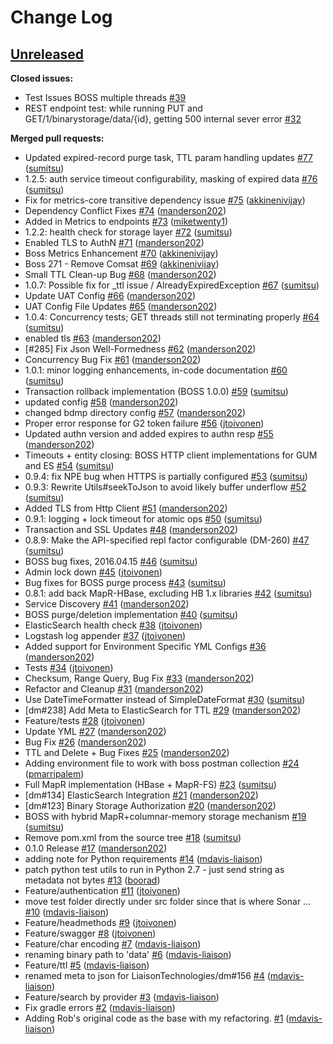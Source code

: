 # Change Log

## [Unreleased](https://github.com/LiaisonTechnologies/dm-binary-storage/tree/HEAD)

**Closed issues:**

- Test Issues BOSS multiple threads [\#39](https://github.com/LiaisonTechnologies/dm-binary-storage/issues/39)
- REST endpoint test: while running PUT and GET/1/binarystorage/data/{id}, getting 500 internal sever error [\#32](https://github.com/LiaisonTechnologies/dm-binary-storage/issues/32)

**Merged pull requests:**

- Updated expired-record purge task, TTL param handling updates [\#77](https://github.com/LiaisonTechnologies/dm-binary-storage/pull/77) ([sumitsu](https://github.com/sumitsu))
- 1.2.5: auth service timeout configurability, masking of expired data [\#76](https://github.com/LiaisonTechnologies/dm-binary-storage/pull/76) ([sumitsu](https://github.com/sumitsu))
- Fix for metrics-core transitive dependency issue [\#75](https://github.com/LiaisonTechnologies/dm-binary-storage/pull/75) ([akkinenivijay](https://github.com/akkinenivijay))
- Dependency Conflict Fixes [\#74](https://github.com/LiaisonTechnologies/dm-binary-storage/pull/74) ([manderson202](https://github.com/manderson202))
- Added in Metrics to endpoints [\#73](https://github.com/LiaisonTechnologies/dm-binary-storage/pull/73) ([miketwenty1](https://github.com/miketwenty1))
- 1.2.2: health check for storage layer [\#72](https://github.com/LiaisonTechnologies/dm-binary-storage/pull/72) ([sumitsu](https://github.com/sumitsu))
- Enabled TLS to AuthN [\#71](https://github.com/LiaisonTechnologies/dm-binary-storage/pull/71) ([manderson202](https://github.com/manderson202))
- Boss Metrics Enhancement [\#70](https://github.com/LiaisonTechnologies/dm-binary-storage/pull/70) ([akkinenivijay](https://github.com/akkinenivijay))
- Boss 271 - Remove Comsat [\#69](https://github.com/LiaisonTechnologies/dm-binary-storage/pull/69) ([akkinenivijay](https://github.com/akkinenivijay))
- Small TTL Clean-up Bug [\#68](https://github.com/LiaisonTechnologies/dm-binary-storage/pull/68) ([manderson202](https://github.com/manderson202))
- 1.0.7: Possible fix for \_ttl issue / AlreadyExpiredException [\#67](https://github.com/LiaisonTechnologies/dm-binary-storage/pull/67) ([sumitsu](https://github.com/sumitsu))
- Update UAT Config [\#66](https://github.com/LiaisonTechnologies/dm-binary-storage/pull/66) ([manderson202](https://github.com/manderson202))
- UAT Config File Updates [\#65](https://github.com/LiaisonTechnologies/dm-binary-storage/pull/65) ([manderson202](https://github.com/manderson202))
- 1.0.4: Concurrency tests; GET threads still not terminating properly [\#64](https://github.com/LiaisonTechnologies/dm-binary-storage/pull/64) ([sumitsu](https://github.com/sumitsu))
- enabled tls [\#63](https://github.com/LiaisonTechnologies/dm-binary-storage/pull/63) ([manderson202](https://github.com/manderson202))
- \[\#285\] Fix Json Well-Formedness [\#62](https://github.com/LiaisonTechnologies/dm-binary-storage/pull/62) ([manderson202](https://github.com/manderson202))
- Concurrency Bug Fix [\#61](https://github.com/LiaisonTechnologies/dm-binary-storage/pull/61) ([manderson202](https://github.com/manderson202))
- 1.0.1: minor logging enhancements, in-code documentation [\#60](https://github.com/LiaisonTechnologies/dm-binary-storage/pull/60) ([sumitsu](https://github.com/sumitsu))
- Transaction rollback implementation \(BOSS 1.0.0\) [\#59](https://github.com/LiaisonTechnologies/dm-binary-storage/pull/59) ([sumitsu](https://github.com/sumitsu))
- updated config [\#58](https://github.com/LiaisonTechnologies/dm-binary-storage/pull/58) ([manderson202](https://github.com/manderson202))
- changed bdmp directory config [\#57](https://github.com/LiaisonTechnologies/dm-binary-storage/pull/57) ([manderson202](https://github.com/manderson202))
- Proper error response for G2 token failure [\#56](https://github.com/LiaisonTechnologies/dm-binary-storage/pull/56) ([jtoivonen](https://github.com/jtoivonen))
- Updated authn version and added expires to authn resp [\#55](https://github.com/LiaisonTechnologies/dm-binary-storage/pull/55) ([manderson202](https://github.com/manderson202))
- Timeouts + entity closing: BOSS HTTP client implementations for GUM and ES [\#54](https://github.com/LiaisonTechnologies/dm-binary-storage/pull/54) ([sumitsu](https://github.com/sumitsu))
- 0.9.4: fix NPE bug when HTTPS is partially configured [\#53](https://github.com/LiaisonTechnologies/dm-binary-storage/pull/53) ([sumitsu](https://github.com/sumitsu))
- 0.9.3: Rewrite Utils\#seekToJson to avoid likely buffer underflow [\#52](https://github.com/LiaisonTechnologies/dm-binary-storage/pull/52) ([sumitsu](https://github.com/sumitsu))
- Added TLS from Http Client [\#51](https://github.com/LiaisonTechnologies/dm-binary-storage/pull/51) ([manderson202](https://github.com/manderson202))
- 0.9.1: logging + lock timeout for atomic ops [\#50](https://github.com/LiaisonTechnologies/dm-binary-storage/pull/50) ([sumitsu](https://github.com/sumitsu))
- Transaction and SSL Updates [\#48](https://github.com/LiaisonTechnologies/dm-binary-storage/pull/48) ([manderson202](https://github.com/manderson202))
- 0.8.9: Make the API-specified repl factor configurable \(DM-260\) [\#47](https://github.com/LiaisonTechnologies/dm-binary-storage/pull/47) ([sumitsu](https://github.com/sumitsu))
- BOSS bug fixes, 2016.04.15 [\#46](https://github.com/LiaisonTechnologies/dm-binary-storage/pull/46) ([sumitsu](https://github.com/sumitsu))
- Admin lock down [\#45](https://github.com/LiaisonTechnologies/dm-binary-storage/pull/45) ([jtoivonen](https://github.com/jtoivonen))
- Bug fixes for BOSS purge process [\#43](https://github.com/LiaisonTechnologies/dm-binary-storage/pull/43) ([sumitsu](https://github.com/sumitsu))
- 0.8.1: add back MapR-HBase, excluding HB 1.x libraries [\#42](https://github.com/LiaisonTechnologies/dm-binary-storage/pull/42) ([sumitsu](https://github.com/sumitsu))
- Service Discovery [\#41](https://github.com/LiaisonTechnologies/dm-binary-storage/pull/41) ([manderson202](https://github.com/manderson202))
- BOSS purge/deletion implementation [\#40](https://github.com/LiaisonTechnologies/dm-binary-storage/pull/40) ([sumitsu](https://github.com/sumitsu))
- ElasticSearch health check [\#38](https://github.com/LiaisonTechnologies/dm-binary-storage/pull/38) ([jtoivonen](https://github.com/jtoivonen))
- Logstash log appender [\#37](https://github.com/LiaisonTechnologies/dm-binary-storage/pull/37) ([jtoivonen](https://github.com/jtoivonen))
- Added support for Environment Specific YML Configs [\#36](https://github.com/LiaisonTechnologies/dm-binary-storage/pull/36) ([manderson202](https://github.com/manderson202))
- Tests [\#34](https://github.com/LiaisonTechnologies/dm-binary-storage/pull/34) ([jtoivonen](https://github.com/jtoivonen))
- Checksum, Range Query, Bug Fix [\#33](https://github.com/LiaisonTechnologies/dm-binary-storage/pull/33) ([manderson202](https://github.com/manderson202))
- Refactor and Cleanup [\#31](https://github.com/LiaisonTechnologies/dm-binary-storage/pull/31) ([manderson202](https://github.com/manderson202))
- Use DateTimeFormatter instead of SimpleDateFormat [\#30](https://github.com/LiaisonTechnologies/dm-binary-storage/pull/30) ([sumitsu](https://github.com/sumitsu))
- \[dm\#238\] Add Meta to ElasticSearch for TTL [\#29](https://github.com/LiaisonTechnologies/dm-binary-storage/pull/29) ([manderson202](https://github.com/manderson202))
- Feature/tests [\#28](https://github.com/LiaisonTechnologies/dm-binary-storage/pull/28) ([jtoivonen](https://github.com/jtoivonen))
- Update YML [\#27](https://github.com/LiaisonTechnologies/dm-binary-storage/pull/27) ([manderson202](https://github.com/manderson202))
- Bug Fix [\#26](https://github.com/LiaisonTechnologies/dm-binary-storage/pull/26) ([manderson202](https://github.com/manderson202))
- TTL and Delete + Bug Fixes [\#25](https://github.com/LiaisonTechnologies/dm-binary-storage/pull/25) ([manderson202](https://github.com/manderson202))
- Adding environment file to work with boss postman collection [\#24](https://github.com/LiaisonTechnologies/dm-binary-storage/pull/24) ([pmarripalem](https://github.com/pmarripalem))
- Full MapR implementation \(HBase + MapR-FS\) [\#23](https://github.com/LiaisonTechnologies/dm-binary-storage/pull/23) ([sumitsu](https://github.com/sumitsu))
- \[dm\#134\] ElasticSearch Integration [\#21](https://github.com/LiaisonTechnologies/dm-binary-storage/pull/21) ([manderson202](https://github.com/manderson202))
- \[dm\#123\] Binary Storage Authorization [\#20](https://github.com/LiaisonTechnologies/dm-binary-storage/pull/20) ([manderson202](https://github.com/manderson202))
- BOSS with hybrid MapR+columnar-memory storage mechanism [\#19](https://github.com/LiaisonTechnologies/dm-binary-storage/pull/19) ([sumitsu](https://github.com/sumitsu))
- Remove pom.xml from the source tree [\#18](https://github.com/LiaisonTechnologies/dm-binary-storage/pull/18) ([sumitsu](https://github.com/sumitsu))
- 0.1.0 Release [\#17](https://github.com/LiaisonTechnologies/dm-binary-storage/pull/17) ([manderson202](https://github.com/manderson202))
- adding note for Python requirements [\#14](https://github.com/LiaisonTechnologies/dm-binary-storage/pull/14) ([mdavis-liaison](https://github.com/mdavis-liaison))
- patch python test utils to run in Python 2.7 - just send string as metadata not bytes [\#13](https://github.com/LiaisonTechnologies/dm-binary-storage/pull/13) ([boorad](https://github.com/boorad))
- Feature/authentication [\#11](https://github.com/LiaisonTechnologies/dm-binary-storage/pull/11) ([jtoivonen](https://github.com/jtoivonen))
- move test folder directly under src folder since that is where Sonar … [\#10](https://github.com/LiaisonTechnologies/dm-binary-storage/pull/10) ([mdavis-liaison](https://github.com/mdavis-liaison))
- Feature/headmethods [\#9](https://github.com/LiaisonTechnologies/dm-binary-storage/pull/9) ([jtoivonen](https://github.com/jtoivonen))
- Feature/swagger [\#8](https://github.com/LiaisonTechnologies/dm-binary-storage/pull/8) ([jtoivonen](https://github.com/jtoivonen))
- Feature/char encoding [\#7](https://github.com/LiaisonTechnologies/dm-binary-storage/pull/7) ([mdavis-liaison](https://github.com/mdavis-liaison))
- renaming binary path to 'data' [\#6](https://github.com/LiaisonTechnologies/dm-binary-storage/pull/6) ([mdavis-liaison](https://github.com/mdavis-liaison))
- Feature/ttl [\#5](https://github.com/LiaisonTechnologies/dm-binary-storage/pull/5) ([mdavis-liaison](https://github.com/mdavis-liaison))
- renamed meta to json for LiaisonTechnologies/dm\#156 [\#4](https://github.com/LiaisonTechnologies/dm-binary-storage/pull/4) ([mdavis-liaison](https://github.com/mdavis-liaison))
- Feature/search by provider [\#3](https://github.com/LiaisonTechnologies/dm-binary-storage/pull/3) ([mdavis-liaison](https://github.com/mdavis-liaison))
- Fix gradle errors [\#2](https://github.com/LiaisonTechnologies/dm-binary-storage/pull/2) ([mdavis-liaison](https://github.com/mdavis-liaison))
- Adding Rob's original code as the base with my refactoring. [\#1](https://github.com/LiaisonTechnologies/dm-binary-storage/pull/1) ([mdavis-liaison](https://github.com/mdavis-liaison))
